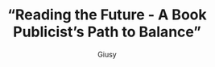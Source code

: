 ---
title: “Reading the Future - A Book Publicist’s Path to Balance”
pubDate: 03/24/2025 07:00
author: "Giusy"
tags:
  - Publicist
  - PR
imgUrl: '../../assets/blog/tayla.jpeg'
description: 'Meet Kanika, an Engagement Manager from Mumbai now thriving in New York City. She shares her career journey, how she discovered what energizes her (and what causes anxiety), and how her dog helped her find balance in a her busy life. If you’re navigating career changes or seeking work-life balance, this episode is for you!'
podcastLink: 'https://creators.spotify.com/pod/show/byewanxiety/episodes/Reading-the-Future-A-Book-Publicists-Path-to-Balance-e30ip1g'
youTubeLink: "https://youtu.be/M7SuLjpXh3o"
---